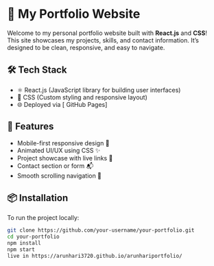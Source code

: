 # 💼 My Portfolio Website

Welcome to my personal portfolio website built with **React.js** and **CSS**!  
This site showcases my projects, skills, and contact information. It’s designed to be clean, responsive, and easy to navigate.

## 🛠 Tech Stack

- ⚛️ React.js (JavaScript library for building user interfaces)
- 🎨 CSS (Custom styling and responsive layout)
- 🌐 Deployed via [ GitHub Pages] 


## 🚀 Features

- Mobile-first responsive design 📱
- Animated UI/UX using CSS ✨
- Project showcase with live links 🔗
- Contact section or form 📬
- Smooth scrolling navigation 🔽


## 📦 Installation

To run the project locally:

```bash
git clone https://github.com/your-username/your-portfolio.git
cd your-portfolio
npm install
npm start
live in https://arunhari3720.github.io/arunhariportfolio/

